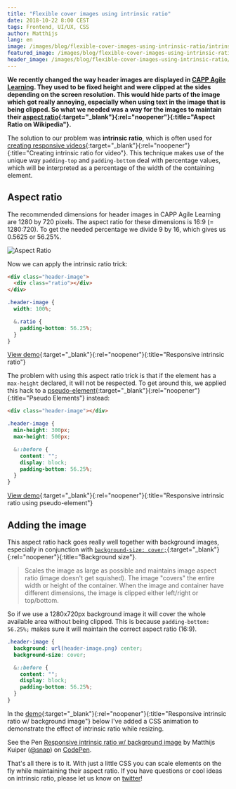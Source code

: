 ```yaml
---
title: "Flexible cover images using intrinsic ratio"
date: 2018-10-22 8:00 CEST
tags: Frontend, UI/UX, CSS
author: Matthijs
lang: en
image: /images/blog/flexible-cover-images-using-intrinsic-ratio/intrinsic-ratio-1200x630.png
featured_image: /images/blog/flexible-cover-images-using-intrinsic-ratio/featured.png
header_image: /images/blog/flexible-cover-images-using-intrinsic-ratio/header.png
---
```


**We recently changed the way header images are displayed in [CAPP Agile Learning](/capp-agile-learning/). They used to be fixed height and were clipped at the sides depending on the screen resolution. This would hide parts of the image which got really annoying, especially when using text in the image that is being clipped. So what we needed was a way for the images to maintain their [aspect ratio](https://en.wikipedia.org/wiki/Aspect_ratio){:target="\_blank"}{:rel="noopener"}{:title="Aspect Ratio on Wikipedia"}.**

The solution to our problem was **intrinsic ratio**, which is often used for [creating responsive videos](http://alistapart.com/article/creating-intrinsic-ratios-for-video){:target="\_blank"}{:rel="noopener"}{:title="Creating intrinsic ratio for video"}. This technique makes use of the unique way `padding-top` and `padding-bottom` deal with percentage values, which will be interpreted as a percentage of the width of the containing element.

## Aspect ratio

The recommended dimensions for header images in CAPP Agile Learning are 1280 by 720 pixels. The aspect ratio for these dimensions is 16:9 (= 1280:720). To get the needed percentage we divide 9 by 16, which gives us 0.5625 or 56.25%.

![Aspect Ratio](blog/flexible-cover-images-using-intrinsic-ratio/aspect-ratio.png)

Now we can apply the intrinsic ratio trick:

```html
<div class="header-image">
  <div class="ratio"></div>
</div>
```

```scss
.header-image {
  width: 100%;

  &.ratio {
    padding-bottom: 56.25%;
  }
}
```

[View demo](http://codepen.io/snap/full/MwqGYy/){:target="\_blank"}{:rel="noopener"}{:title="Responsive intrinsic ratio"}

The problem with using this aspect ratio trick is that if the element has a `max-height` declared, it will not be respected. To get around this, we applied this hack to a [pseudo-element](https://developer.mozilla.org/en-US/docs/Web/CSS/Pseudo-elements){:target="\_blank"}{:rel="noopener"}{:title="Pseudo Elements"} instead:

```html
<div class="header-image"></div>
```

```scss
.header-image {
  min-height: 300px;
  max-height: 500px;

  &::before {
    content: "";
    display: block;
    padding-bottom: 56.25%;
  }
}
```

[View demo](http://codepen.io/snap/full/EVPmOZ/){:target="\_blank"}{:rel="noopener"}{:title="Responsive intrinsic ratio using pseudo-element"}

## Adding the image

This aspect ratio hack goes really well together with background images, especially in conjunction with [`background-size: cover;`](https://developer.mozilla.org/en-US/docs/Web/CSS/background-size){:target="\_blank"}{:rel="noopener"}{:title="Background size"}.

> Scales the image as large as possible and maintains image aspect ratio (image doesn't get squished). The image "covers" the entire width or height of the container. When the image and container have different dimensions, the image is clipped either left/right or top/bottom.

So if we use a 1280x720px background image it will cover the whole available area without being clipped. This is because `padding-bottom: 56.25%;` makes sure it will maintain the correct aspect ratio (16:9).

```scss
.header-image {
  background: url(header-image.png) center;
  background-size: cover;

  &::before {
    content: "";
    display: block;
    padding-bottom: 56.25%;
  }
}
```

In the [demo](http://codepen.io/snap/full/NGxgLr/){:target="\_blank"}{:rel="noopener"}{:title="Responsive intrinsic ratio w/ background image"} below I've added a CSS animation to demonstrate the effect of intrinsic ratio while resizing.

<p data-height="265" data-theme-id="0" data-slug-hash="NGxgLr" data-default-tab="css,result" data-user="snap" data-pen-title="Responsive intrinsic ratio w/ background image" class="codepen">See the Pen <a href="https://codepen.io/snap/pen/NGxgLr/">Responsive intrinsic ratio w/ background image</a> by Matthijs Kuiper (<a href="https://codepen.io/snap">@snap</a>) on <a href="https://codepen.io">CodePen</a>.</p>
<script async src="https://static.codepen.io/assets/embed/ei.js"></script>

That's all there is to it. With just a little CSS you can scale elements on the fly while maintaining their aspect ratio. If you have questions or cool ideas on intrinsic ratio, please let us know on [twitter](https://twitter.com/DefactoSoftware)!
